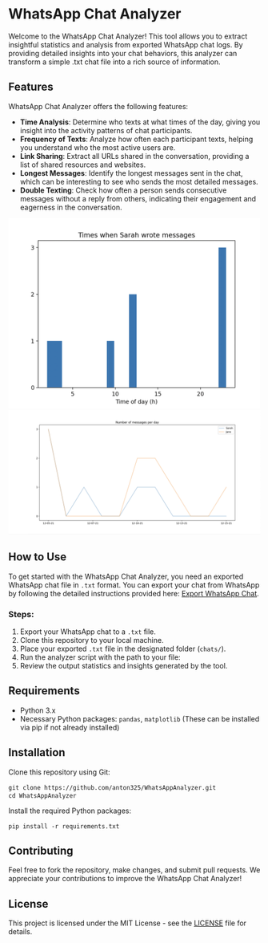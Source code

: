 # WhatsApp Chat Analyzer

Welcome to the WhatsApp Chat Analyzer! This tool allows you to extract insightful statistics and analysis from exported WhatsApp chat logs. By providing detailed insights into your chat behaviors, this analyzer can transform a simple .txt chat file into a rich source of information.

## Features

WhatsApp Chat Analyzer offers the following features:

- **Time Analysis**: Determine who texts at what times of the day, giving you insight into the activity patterns of chat participants.
- **Frequency of Texts**: Analyze how often each participant texts, helping you understand who the most active users are.
- **Link Sharing**: Extract all URLs shared in the conversation, providing a list of shared resources and websites.
- **Longest Messages**: Identify the longest messages sent in the chat, which can be interesting to see who sends the most detailed messages.
- **Double Texting**: Check how often a person sends consecutive messages without a reply from others, indicating their engagement and eagerness in the conversation.

![Texts at what time](images/Times.png "At what time did they write messages?")
![Overview](images/Number.png "Whats the overall trend of messages?")

## How to Use

To get started with the WhatsApp Chat Analyzer, you need an exported WhatsApp chat file in `.txt` format. You can export your chat from WhatsApp by following the detailed instructions provided here: [Export WhatsApp Chat](https://faq.whatsapp.com/1180414079177245/?locale=en_US&helpref=platform_switcher&cms_platform=iphone&cms_id=1180414079177245&draft=false).

### Steps:

1. Export your WhatsApp chat to a `.txt` file.
2. Clone this repository to your local machine.
3. Place your exported `.txt` file in the designated folder (`chats/`).
4. Run the analyzer script with the path to your file:
5. Review the output statistics and insights generated by the tool.

## Requirements

- Python 3.x
- Necessary Python packages: `pandas`, `matplotlib` (These can be installed via pip if not already installed)

## Installation

Clone this repository using Git:
```
git clone https://github.com/anton325/WhatsAppAnalyzer.git
cd WhatsAppAnalyzer
```

Install the required Python packages:
```
pip install -r requirements.txt
```

## Contributing

Feel free to fork the repository, make changes, and submit pull requests. We appreciate your contributions to improve the WhatsApp Chat Analyzer!

## License

This project is licensed under the MIT License - see the [LICENSE](LICENSE) file for details.

